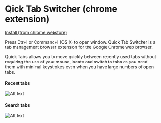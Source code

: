 # Qick Tab Switcher  (chrome extension)

[Install (from chrome webstore)](https://chrome.google.com/webstore/detail/qick-tab-switcher/piinjokkgkfeaeaphgconmhgblfjklmc?hl=ru)

Press Ctr+I  or Command+I  (OS X) to open window.
Quick Tab Switcher is a tab management browser extension for the Google Chrome web browser. 

Quick Tabs allows you to move quickly between recently used tabs without requiring the use of your mouse, locate and switch to tabs as you need them with minimal keystrokes even when you have large numbers of open tabs.
#### Recent tabs
![Alt text](/../master/screenshots/1.png?raw=true "screenshot")


#### Search tabs
![Alt text](/../master/screenshots/2.png?raw=true "screenshot")
